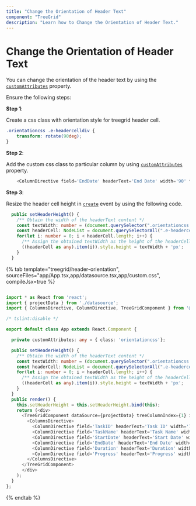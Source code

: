 ```yaml
---
title: "Change the Orientation of Header Text"
component: "TreeGrid"
description: "Learn how to Change the Orientation of Header Text."
---
```


# Change the Orientation of Header Text

You can change the orientation of the header text by using the [`customAttributes`](../api/treegrid/column/#customattributes) property.

Ensure the following steps:

**Step 1**:

Create a css class with orientation style for treegrid header cell.

```css
.orientationcss .e-headercelldiv {
    transform: rotate(90deg);
}

```

**Step 2**:

Add the custom css class to particular column by using [`customAttributes`](../api/treegrid/column/#customattributes) property.

```typescript
    <ColumnDirective field='EndDate' headerText='End Date' width='90' format='yMd' customAttributes={this.customAttributes} textAlign='Center' />

```

**Step 3**:

Resize the header cell height in [`create`](../api/treegrid/#create) event by using the following code.

```typescript
  public setHeaderHeight() {
    /** Obtain the width of the headerText content */
    const textWidth: number = (document.querySelector(".orientationcss > div") as HTMLElement).scrollWidth;
    const headerCell: NodeList = document.querySelectorAll(".e-headercell");
    for(let i: number = 0; i < headerCell.length; i++) {
      /** Assign the obtained textWidth as the height of the headerCell */
      ((headerCell as any).item(i)).style.height = textWidth + 'px';
    }
  }

```

{% tab template="treegrid/header-orientation", sourceFiles="app/App.tsx,app/datasource.tsx,app/custom.css", compileJsx=true %}

```typescript

import * as React from 'react';
import { projectData } from './datasource';
import { ColumnsDirective, ColumnDirective, TreeGridComponent } from '@syncfusion/ej2-react-treegrid';

/* tslint:disable */

export default class App extends React.Component {

  private customAttributes: any = { class: 'orientationcss'};

  public setHeaderHeight() {
    /** Obtain the width of the headerText content */
    const textWidth: number = (document.querySelector(".orientationcss > div") as HTMLElement).scrollWidth;
    const headerCell: NodeList = document.querySelectorAll(".e-headercell");
    for(let i: number = 0; i < headerCell.length; i++) {
      /** Assign the obtained textWidth as the height of the headerCell */
      ((headerCell as any).item(i)).style.height = textWidth + 'px';
    }
  }
  public render() {
    this.setHeaderHeight = this.setHeaderHeight.bind(this);
    return (<div>
      <TreeGridComponent dataSource={projectData} treeColumnIndex={1} idMapping= 'TaskID' parentIdMapping='parentID' created={this.setHeaderHeight} height={230}>
        <ColumnsDirective>
          <ColumnDirective field='TaskID' headerText='Task ID' width='70' textAlign='Right'></ColumnDirective>
          <ColumnDirective field='TaskName' headerText='Task Name' width='100'></ColumnDirective>
          <ColumnDirective field='StartDate' headerText='Start Date' width='90' format='yMd' textAlign='Right' />
          <ColumnDirective field='EndDate' headerText='End Date' width='90' format='yMd' customAttributes={this.customAttributes} textAlign='Center' />
          <ColumnDirective field='Duration' headerText='Duration' width='90' textAlign='Right' />
          <ColumnDirective field='Progress' headerText='Progress' width='90' textAlign='Right' />
        </ColumnsDirective>
      </TreeGridComponent>
      </div>
    );
  }
};

```

{% endtab %}